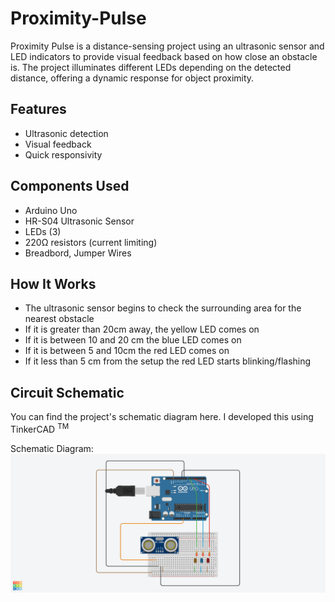 # Proximity-Pulse
Proximity Pulse is a distance-sensing project using an ultrasonic sensor and LED indicators to provide visual feedback based on how close an obstacle is. The project illuminates different LEDs depending on the detected distance, offering a dynamic response for object proximity.

## Features
- Ultrasonic detection
- Visual feedback
- Quick responsivity

## Components Used
- Arduino Uno
- HR-S04 Ultrasonic Sensor
- LEDs (3)
- 220Ω resistors (current limiting)
- Breadbord, Jumper Wires

## How It Works
- The ultrasonic sensor begins to check the surrounding area for the nearest obstacle
- If it is greater than 20cm away, the yellow LED comes on
- If it is between 10 and 20 cm the blue LED comes on
- If it is between 5 and 10cm the red LED comes on
- If it less than 5 cm from the setup the red LED starts blinking/flashing

## Circuit Schematic
You can find the project's schematic diagram here. I developed this using TinkerCAD <sup>TM</sup> <br>


Schematic Diagram:
![Schematic Diagram for Proximity Pulse ](<Schematics.png>)
